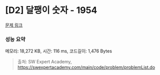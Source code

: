 # [D2] 달팽이 숫자 - 1954 

[문제 링크](https://swexpertacademy.com/main/code/problem/problemDetail.do?contestProbId=AV5PobmqAPoDFAUq) 

### 성능 요약

메모리: 18,272 KB, 시간: 116 ms, 코드길이: 1,476 Bytes



> 출처: SW Expert Academy, https://swexpertacademy.com/main/code/problem/problemList.do